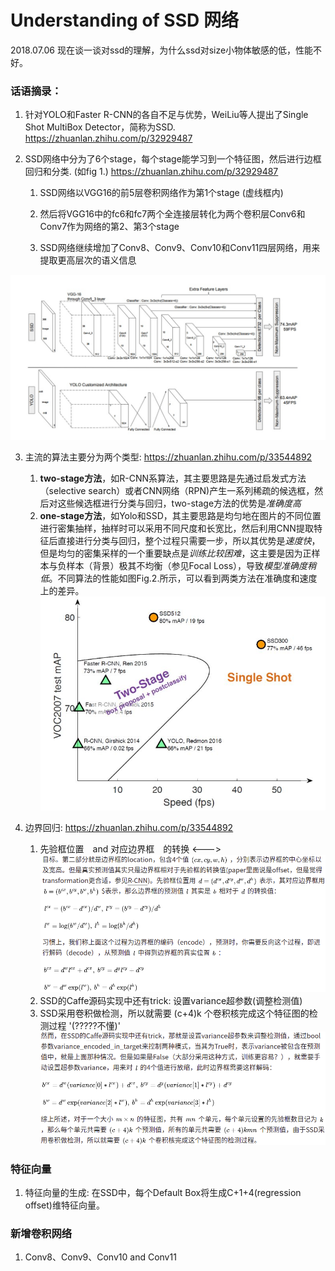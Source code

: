 # Understanding of SSD 网络
2018.07.06 现在谈一谈对ssd的理解，为什么ssd对size小物体敏感的低，性能不好。

### 话语摘录：　

  1. 针对YOLO和Faster R-CNN的各自不足与优势，WeiLiu等人提出了Single Shot MultiBox Detector，简称为SSD. https://zhuanlan.zhihu.com/p/32929487

  2. SSD网络中分为了6个stage，每个stage能学习到一个特征图，然后进行边框回归和分类. (如fig 1.) https://zhuanlan.zhihu.com/p/32929487

      1. SSD网络以VGG16的前5层卷积网络作为第1个stage (虚线框内)
    
      2. 然后将VGG16中的fc6和fc7两个全连接层转化为两个卷积层Conv6和Conv7作为网络的第2、第3个stage
    
      3. SSD网络继续增加了Conv8、Conv9、Conv10和Conv11四层网络，用来提取更高层次的语义信息 
    
![SSD Architecture](image/SSD1.jpg)
  
  3. 主流的算法主要分为两个类型:  https://zhuanlan.zhihu.com/p/33544892
      1. __two-stage方法__，如R-CNN系算法，其主要思路是先通过启发式方法（selective search）或者CNN网络（RPN)产生一系列稀疏的候选框，然后对这些候选框进行分类与回归，two-stage方法的优势是*准确度高*
      2. __one-stage方法__，如Yolo和SSD，其主要思路是均匀地在图片的不同位置进行密集抽样，抽样时可以采用不同尺度和长宽比，然后利用CNN提取特征后直接进行分类与回归，整个过程只需要一步，所以其优势是*速度快*，但是均匀的密集采样的一个重要缺点是*训练比较困难*，这主要是因为正样本与负样本（背景）极其不均衡（参见Focal Loss），导致*模型准确度稍低*。不同算法的性能如图Fig.2.所示，可以看到两类方法在准确度和速度上的差异。
![不同算法的性能](image/SSD2.jpg)
  
  4. 边界回归:  https://zhuanlan.zhihu.com/p/33544892
      1. 先验框位置　and 对应边界框　的转换 <--->
      ![先验框位置　and 对应边界框　的转换](image/SSD3.png)
      2. SSD的Caffe源码实现中还有trick: 设置variance超参数(调整检测值)
      3. SSD采用卷积做检测，所以就需要 (c+4)k 个卷积核完成这个特征图的检测过程 '(?????不懂)'
      ![variance　and the number of 卷积核](image/SSD4.png)
      

### 特征向量
  1. 特征向量的生成: 在SSD中，每个Default Box将生成C+1+4(regression　offset)维特征向量。
  
### 新增卷积网络
  1. Conv8、Conv9、Conv10 and Conv11
